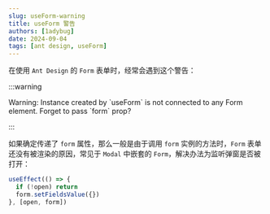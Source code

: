 ```yaml
---
slug: useForm-warning
title: useForm 警告
authors: [1adybug]
date: 2024-09-04
tags: [ant design, useForm]
---
```


在使用 `Ant Design` 的 `Form` 表单时，经常会遇到这个警告：

:::warning

Warning: Instance created by \`useForm\` is not connected to any Form element. Forget to pass \`form\` prop?

:::

如果确定传递了 `form` 属性，那么一般是由于调用 `form` 实例的方法时，`Form` 表单还没有被渲染的原因，常见于 `Modal` 中嵌套的 `Form`，解决办法为监听弹窗是否被打开：

```ts
useEffect(() => {
  if (!open) return
  form.setFieldsValue({})
}, [open, form])
```
